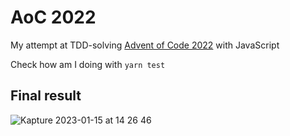 # AoC 2022

My attempt at TDD-solving [Advent of Code 2022](https://adventofcode.com/2022) with JavaScript

Check how am I doing with `yarn test`

## Final result
![Kapture 2023-01-15 at 14 26 46](https://user-images.githubusercontent.com/757181/212543591-874b427c-83a5-4378-864b-9f2c90a2a192.gif)
